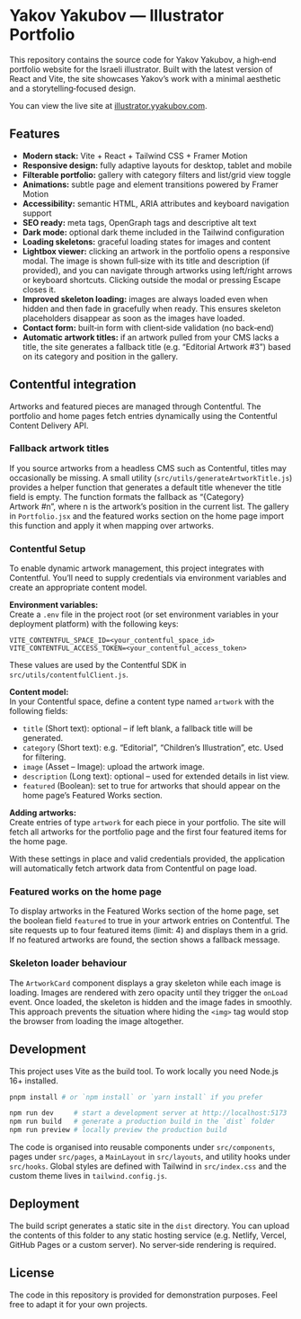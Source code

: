 # Yakov Yakubov — Illustrator Portfolio

This repository contains the source code for Yakov Yakubov, a high‑end portfolio website for the Israeli illustrator. Built with the latest version of React and Vite, the site showcases Yakov’s work with a minimal aesthetic and a storytelling‑focused design.

You can view the live site at [illustrator.yyakubov.com](https://illustrator.yyakubov.com).

## Features

- **Modern stack:** Vite + React + Tailwind CSS + Framer Motion
- **Responsive design:** fully adaptive layouts for desktop, tablet and mobile
- **Filterable portfolio:** gallery with category filters and list/grid view toggle
- **Animations:** subtle page and element transitions powered by Framer Motion
- **Accessibility:** semantic HTML, ARIA attributes and keyboard navigation support
- **SEO ready:** meta tags, OpenGraph tags and descriptive alt text
- **Dark mode:** optional dark theme included in the Tailwind configuration
- **Loading skeletons:** graceful loading states for images and content
- **Lightbox viewer:** clicking an artwork in the portfolio opens a responsive modal. The image is shown full‑size with its title and description (if provided), and you can navigate through artworks using left/right arrows or keyboard shortcuts. Clicking outside the modal or pressing Escape closes it.
- **Improved skeleton loading:** images are always loaded even when hidden and then fade in gracefully when ready. This ensures skeleton placeholders disappear as soon as the images have loaded.
- **Contact form:** built‑in form with client‑side validation (no back‑end)
- **Automatic artwork titles:** if an artwork pulled from your CMS lacks a title, the site generates a fallback title (e.g. “Editorial Artwork #3”) based on its category and position in the gallery.

## Contentful integration

Artworks and featured pieces are managed through Contentful. The portfolio and home pages fetch entries dynamically using the Contentful Content Delivery API.

### Fallback artwork titles

If you source artworks from a headless CMS such as Contentful, titles may occasionally be missing. A small utility (`src/utils/generateArtworkTitle.js`) provides a helper function that generates a default title whenever the title field is empty. The function formats the fallback as “{Category} Artwork #n”, where n is the artwork’s position in the current list. The gallery in `Portfolio.jsx` and the featured works section on the home page import this function and apply it when mapping over artworks.

### Contentful Setup

To enable dynamic artwork management, this project integrates with Contentful. You’ll need to supply credentials via environment variables and create an appropriate content model.

**Environment variables:**  
Create a `.env` file in the project root (or set environment variables in your deployment platform) with the following keys:

```
VITE_CONTENTFUL_SPACE_ID=<your_contentful_space_id>
VITE_CONTENTFUL_ACCESS_TOKEN=<your_contentful_access_token>
```

These values are used by the Contentful SDK in `src/utils/contentfulClient.js`.

**Content model:**  
In your Contentful space, define a content type named `artwork` with the following fields:
- `title` (Short text): optional – if left blank, a fallback title will be generated.
- `category` (Short text): e.g. “Editorial”, “Children’s Illustration”, etc. Used for filtering.
- `image` (Asset – Image): upload the artwork image.
- `description` (Long text): optional – used for extended details in list view.
- `featured` (Boolean): set to true for artworks that should appear on the home page’s Featured Works section.

**Adding artworks:**  
Create entries of type `artwork` for each piece in your portfolio. The site will fetch all artworks for the portfolio page and the first four featured items for the home page.

With these settings in place and valid credentials provided, the application will automatically fetch artwork data from Contentful on page load.

### Featured works on the home page

To display artworks in the Featured Works section of the home page, set the boolean field `featured` to true in your artwork entries on Contentful. The site requests up to four featured items (limit: 4) and displays them in a grid. If no featured artworks are found, the section shows a fallback message.

### Skeleton loader behaviour

The `ArtworkCard` component displays a gray skeleton while each image is loading. Images are rendered with zero opacity until they trigger the `onLoad` event. Once loaded, the skeleton is hidden and the image fades in smoothly. This approach prevents the situation where hiding the `<img>` tag would stop the browser from loading the image altogether.

## Development

This project uses Vite as the build tool. To work locally you need Node.js 16+ installed.

```bash
pnpm install # or `npm install` or `yarn install` if you prefer

npm run dev     # start a development server at http://localhost:5173
npm run build   # generate a production build in the `dist` folder
npm run preview # locally preview the production build
```

The code is organised into reusable components under `src/components`, pages under `src/pages`, a `MainLayout` in `src/layouts`, and utility hooks under `src/hooks`. Global styles are defined with Tailwind in `src/index.css` and the custom theme lives in `tailwind.config.js`.

## Deployment

The build script generates a static site in the `dist` directory. You can upload the contents of this folder to any static hosting service (e.g. Netlify, Vercel, GitHub Pages or a custom server). No server‑side rendering is required.

## License

The code in this repository is provided for demonstration purposes. Feel free to adapt it for your own projects.
